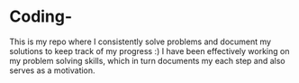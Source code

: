 # Coding-
This is my repo where I consistently solve problems and document my solutions to keep track of my progress :)
I have been effectively working on my problem solving skills, which in turn documents my each step and also serves as a motivation.
